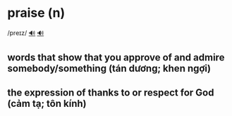 # praise (n)

/preɪz/ [🔊](https://www.oxfordlearnersdictionaries.com/media/english/uk_pron/p/pra/prais/praise__gb_1.mp3) [🔊](https://www.oxfordlearnersdictionaries.com/media/english/us_pron/p/pra/prais/praise__us_1.mp3)

## words that show that you approve of and admire somebody/something (tán dương; khen ngợi)

## the expression of thanks to or respect for God (cảm tạ; tôn kính)